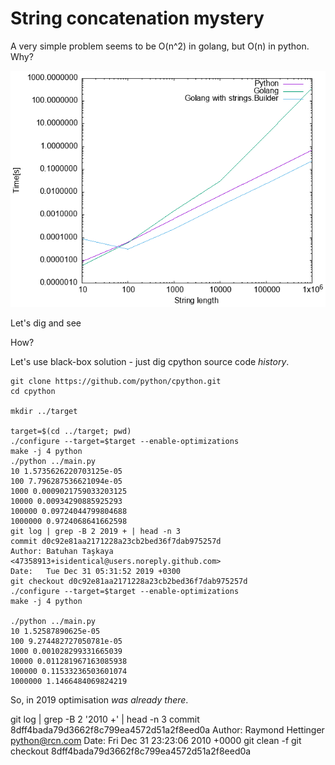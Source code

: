 # String concatenation mystery

A very simple problem seems to be O(n^2) in golang, but O(n) in python. Why?

![image](plot.png)

Let's dig and see

How?

Let's use black-box solution - just dig cpython source code _history_.



```
git clone https://github.com/python/cpython.git
cd cpython

mkdir ../target

target=$(cd ../target; pwd)
./configure --target=$target --enable-optimizations
make -j 4 python
./python ../main.py 
10 1.5735626220703125e-05
100 7.796287536621094e-05
1000 0.0009021759033203125
10000 0.00934290885925293
100000 0.09724044799804688
1000000 0.9724068641662598
git log | grep -B 2 2019 + | head -n 3
commit d0c92e81aa2171228a23cb2bed36f7dab975257d
Author: Batuhan Taşkaya <47358913+isidentical@users.noreply.github.com>
Date:   Tue Dec 31 05:31:52 2019 +0300
git checkout d0c92e81aa2171228a23cb2bed36f7dab975257d
./configure --target=$target --enable-optimizations
make -j 4 python

./python ../main.py
10 1.52587890625e-05
100 9.274482727050781e-05
1000 0.001028299331665039
10000 0.011281967163085938
100000 0.11533236503601074
1000000 1.1466484069824219
```
So, in 2019 optimisation _was already there_.


git log | grep -B 2 '2010 +' | head -n 3
commit 8dff4bada79d3662f8c799ea4572d51a2f8eed0a
Author: Raymond Hettinger <python@rcn.com>
Date:   Fri Dec 31 23:23:06 2010 +0000
git clean -f
git checkout 8dff4bada79d3662f8c799ea4572d51a2f8eed0a 

